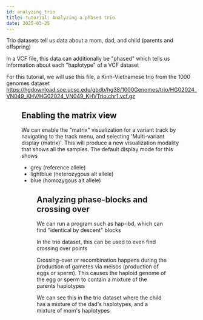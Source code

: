 ```yaml
---
id: analyzing_trio
title: Tutorial: Analyzing a phased trio
date: 2025-03-25
---
```


Trio datasets tell us data about a mom, dad, and child (parents and offspring)

In a VCF file, this data can additionally be "phased" which tells us information
about each "haplotype" of a VCF dataset

For this tutorial, we will use this file, a Kinh-Vietnamese trio from the 1000
genomes dataset
https://hgdownload.soe.ucsc.edu/gbdb/hg38/1000Genomes/trio/HG02024_VN049_KHV/HG02024_VN049_KHVTrio.chr1.vcf.gz

<Figure caption="Initial load of the VCF file, showing simple boxes for each variant" src="/img/trio-basic.png"/>

## Enabling the matrix view

We can enable the "matrix" visualization for a variant track by navigating to
the track menu, and selecting 'Multi-variant display (matrix)'. This will
produce a new visualization modality that shows all the samples. The default
display mode for this shows

- grey (reference allele)
- lightblue (heterozygous alt allele)
- blue (homozygous alt allele)

<Figure caption="Navigating to the track menu, and selecting 'Multi-variant display (matrix) enables all the samples to be given their own row in the view. Each variant is a 'column' in this matrix, and each sample is a 'row'. Black lines connect the variants to their genome position" src="/img/trio-basic.png"/>

## Analyzing phase-blocks and crossing over

We can run a program such as hap-ibd, which can find "identical by descent"
blocks

In the trio dataset, this can be used to even find crossing over points

Crossing-over or recombination happens during the production of gametes via
meisos (production of eggs or sperm). This causes the haploid genome of the egg
or sperm to contain a mixture of the parents haplotypes

We can see this in the trio dataset where the child has a mixture of the dad's
haplotypes, and a mixture of mom's haplotypes

<Figure caption="Figure showing a crossing-over point in both the mother and the father, and how those are a continuous haplotype in the child" src="/img/crossing-over.png"/>
